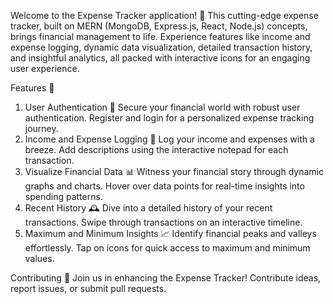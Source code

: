 Welcome to the Expense Tracker application! 🚀 This cutting-edge expense tracker, built on MERN (MongoDB, Express.js, React, Node.js) concepts, brings financial management to life. Experience features like income and expense logging, dynamic data visualization, detailed transaction history, and insightful analytics, all packed with interactive icons for an engaging user experience.

Features 🌟
1. User Authentication 🔐
  Secure your financial world with robust user authentication.
  Register and login for a personalized expense tracking journey.
2. Income and Expense Logging 💸
  Log your income and expenses with a breeze.
  Add descriptions using the interactive notepad for each transaction.
3. Visualize Financial Data 📊
  Witness your financial story through dynamic graphs and charts.
  Hover over data points for real-time insights into spending patterns.
4. Recent History 🕰️
  Dive into a detailed history of your recent transactions.
  Swipe through transactions on an interactive timeline.
5. Maximum and Minimum Insights 📈
  Identify financial peaks and valleys effortlessly.
  Tap on icons for quick access to maximum and minimum values.

Contributing 🤝
Join us in enhancing the Expense Tracker! Contribute ideas, report issues, or submit pull requests.
